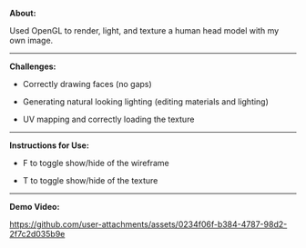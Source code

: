 **About:**

Used OpenGL to render, light, and texture a human head model with my own image.

-------------------------------------------------------------------------------------------------------------------------------------------------------------------------------------------------------------------

**Challenges:**

- Correctly drawing faces (no gaps)

- Generating natural looking lighting (editing materials and lighting)

- UV mapping and correctly loading the texture

-------------------------------------------------------------------------------------------------------------------------------------------------------------------------------------------------------------------

**Instructions for Use:**

- F to toggle show/hide of the wireframe

- T to toggle show/hide of the texture

-------------------------------------------------------------------------------------------------------------------------------------------------------------------------------------------------------------------

**Demo Video:**


https://github.com/user-attachments/assets/0234f06f-b384-4787-98d2-2f7c2d035b9e

